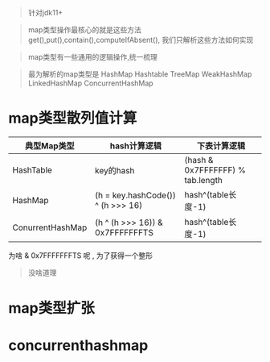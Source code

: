 > 针对jdk11+ 

> map类型操作最核心的就是这些方法get(),put(),contain(),computeIfAbsent(), 我们只解析这些方法如何实现

> map类型有一些通用的逻辑操作,统一梳理

> 最为解析的map类型是 HashMap Hashtable TreeMap WeakHashMap LinkedHashMap ConcurrentHashMap

# map类型散列值计算

典型Map类型|hash计算逻辑|下表计算逻辑
---|---|---
HashTable| key的hash| (hash & 0x7FFFFFFF) % tab.length
HashMap| (h = key.hashCode()) ^ (h >>> 16)| hash^(table长度-1)
ConurrentHashMap| (h ^ (h >>> 16)) & 0x7FFFFFFFTS|hash^(table长度-1)

为啥 & 0x7FFFFFFFTS 呢 ,  为了获得一个整形

> 没啥道理

# map类型扩张



# concurrenthashmap

